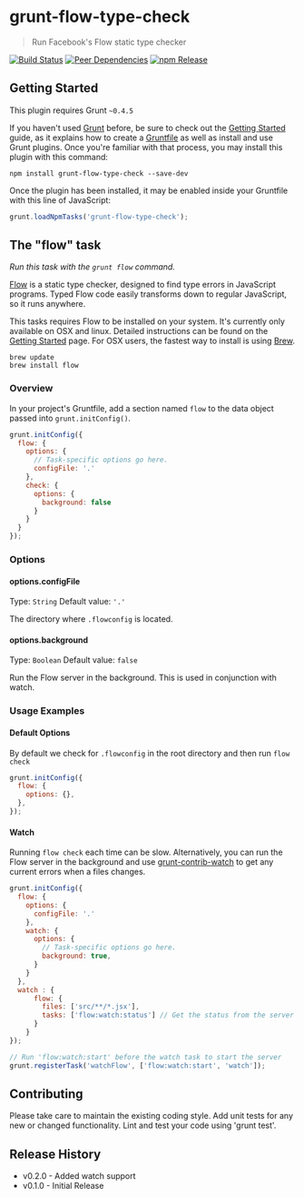 # grunt-flow-type-check

> Run Facebook's Flow static type checker

[![Build Status](http://img.shields.io/travis/isuttell/grunt-flow-type-check.svg?style=flat)](https://travis-ci.org/isuttell/grunt-flow-type-check)
[![Peer Dependencies](http://img.shields.io/david/peer/webcomponents/generator-element.svg?style=flat)](https://david-dm.org/isuttell/grunt-flow-type-check#info=peerDependencies)
[![npm Release](http://img.shields.io/npm/v/grunt-flow-type-checker.svg?style=flat)](https://github.com/isuttell/grunt-flow-type-check/releases)

## Getting Started
This plugin requires Grunt `~0.4.5`

If you haven't used [Grunt](http://gruntjs.com/) before, be sure to check out the [Getting Started](http://gruntjs.com/getting-started) guide, as it explains how to create a [Gruntfile](http://gruntjs.com/sample-gruntfile) as well as install and use Grunt plugins. Once you're familiar with that process, you may install this plugin with this command:

```shell
npm install grunt-flow-type-check --save-dev
```

Once the plugin has been installed, it may be enabled inside your Gruntfile with this line of JavaScript:

```js
grunt.loadNpmTasks('grunt-flow-type-check');
```

## The "flow" task
_Run this task with the `grunt flow` command._

[Flow](http://flowtype.org) is a static type checker, designed to find type errors in JavaScript programs. Typed Flow code easily transforms down to regular JavaScript, so it runs anywhere.

This tasks requires Flow to be installed on your system. It's currently only available on OSX and linux. Detailed instructions can be found on the [Getting Started](http://flowtype.org/docs/getting-started.html) page. For OSX users, the fastest way to install is using [Brew](http://brew.sh).

```shell
brew update
brew install flow
```

### Overview
In your project's Gruntfile, add a section named `flow` to the data object passed into `grunt.initConfig()`.

```js
grunt.initConfig({
  flow: {
    options: {
      // Task-specific options go here.
      configFile: '.'
    },
    check: {
      options: {
        background: false
      }
    }
  }
});
```

### Options

#### options.configFile
Type: `String`
Default value: `'.'`

The directory where `.flowconfig` is located.

#### options.background
Type: `Boolean`
Default value: `false`

Run the Flow server in the background. This is used in conjunction with watch.

### Usage Examples

#### Default Options
By default we check for `.flowconfig` in the root directory and then run `flow check`

```js
grunt.initConfig({
  flow: {
    options: {},
  },
});
```

#### Watch
Running `flow check` each time can be slow. Alternatively, you can run the Flow server in the background and use [grunt-contrib-watch](https://github.com/gruntjs/grunt-contrib-watch) to get any current errors when a files changes.

```js
grunt.initConfig({
  flow: {
    options: {
      configFile: '.'
    },
    watch: {
      options: {
        // Task-specific options go here.
        background: true,
      }
    }
  },
  watch : {
      flow: {
        files: ['src/**/*.jsx'],
        tasks: ['flow:watch:status'] // Get the status from the server
      }
    }
});

// Run 'flow:watch:start' before the watch task to start the server
grunt.registerTask('watchFlow', ['flow:watch:start', 'watch']);
```

## Contributing
Please take care to maintain the existing coding style. Add unit tests for any new or changed functionality. Lint and test your code using 'grunt test'.

## Release History
* v0.2.0 - Added watch support
* v0.1.0 - Initial Release
